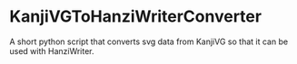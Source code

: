 # KanjiVGToHanziWriterConverter
A short python script that converts svg data from KanjiVG so that it can be used with HanziWriter.
